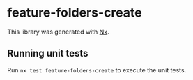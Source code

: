 # feature-folders-create

This library was generated with [Nx](https://nx.dev).

## Running unit tests

Run `nx test feature-folders-create` to execute the unit tests.